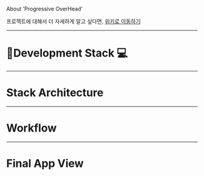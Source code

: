 About 'Progressive OverHead'

프로젝트에 대해서 더 자세하게 알고 싶다면, [위키로 이동하기](https://github.com/0715yk/healthapp/wiki)

---

# :rainbow:**Development Stack :computer:**

---

# **Stack Architecture**

---

# **Workflow**

---

# **Final App View**
